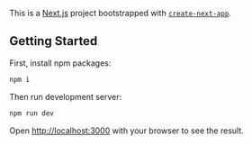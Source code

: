 This is a [Next.js](https://nextjs.org/) project bootstrapped with [`create-next-app`](https://github.com/vercel/next.js/tree/canary/packages/create-next-app).

## Getting Started

First, install npm packages:

```bash
npm i
```

Then run development server:

```bash
npm run dev
```

Open [http://localhost:3000](http://localhost:3000) with your browser to see the result.